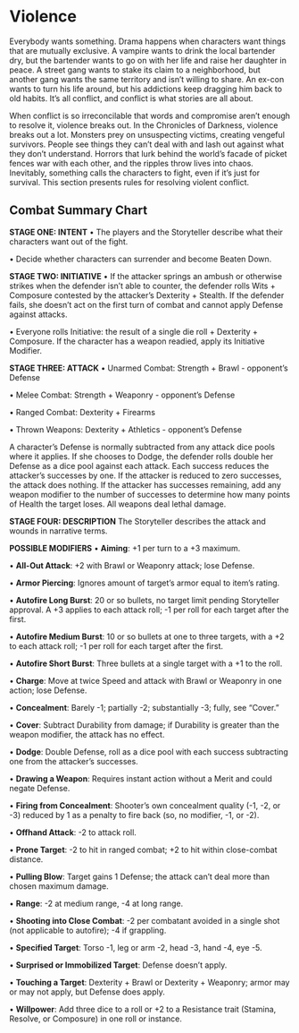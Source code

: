 # Violence

Everybody wants something. Drama happens when
characters want things that are mutually exclusive. A vampire
wants to drink the local bartender dry, but the bartender
wants to go on with her life and raise her daughter in peace.
A street gang wants to stake its claim to a neighborhood,
but another gang wants the same territory and isn’t willing
to share. An ex-con wants to turn his life around, but his
addictions keep dragging him back to old habits. It’s all
conflict, and conflict is what stories are all about.

When conflict is so irreconcilable that words and compromise aren’t enough to resolve it, violence breaks out. In the
Chronicles of Darkness, violence breaks out a lot. Monsters
prey on unsuspecting victims, creating vengeful survivors.
People see things they can’t deal with and lash out against
what they don’t understand. Horrors that lurk behind the
world’s facade of picket fences war with each other, and the
ripples throw lives into chaos. Inevitably, something calls the
characters to fight, even if it’s just for survival. This section
presents rules for resolving violent conflict.

## Combat Summary Chart

**STAGE ONE: INTENT**
• The players and the Storyteller describe what their characters want out of the fight.

• Decide whether characters can surrender and become Beaten Down.

**STAGE TWO: INITIATIVE**
• If the attacker springs an ambush or otherwise strikes when the defender isn’t able to counter, the defender rolls Wits + Composure contested by the attacker’s Dexterity + Stealth. If the defender fails, she doesn’t
act on the first turn of combat and cannot apply Defense against attacks.

• Everyone rolls Initiative: the result of a single die roll + Dexterity + Composure. If the character has a
weapon readied, apply its Initiative Modifier.

**STAGE THREE: ATTACK**
• Unarmed Combat: Strength + Brawl - opponent’s Defense

• Melee Combat: Strength + Weaponry - opponent’s Defense

• Ranged Combat: Dexterity + Firearms

• Thrown Weapons: Dexterity + Athletics - opponent’s Defense

A character’s Defense is normally subtracted from any attack dice pools where it applies. If she chooses to
Dodge, the defender rolls double her Defense as a dice pool against each attack. Each success reduces
the attacker’s successes by one. If the attacker is reduced to zero successes, the attack does nothing. If the
attacker has successes remaining, add any weapon modifier to the number of successes to determine how
many points of Health the target loses. All weapons deal lethal damage.

**STAGE FOUR: DESCRIPTION**
The Storyteller describes the attack and wounds in narrative terms.

**POSSIBLE MODIFIERS**
• **Aiming**: +1 per turn to a +3 maximum.

• **All-Out Attack**: +2 with Brawl or Weaponry attack; lose Defense.

• **Armor Piercing**: Ignores amount of target’s armor equal to item’s rating.

• **Autofire Long Burst**: 20 or so bullets, no target limit pending Storyteller approval. A +3 applies to each
attack roll; -1 per roll for each target after the first.

• **Autofire Medium Burst**: 10 or so bullets at one to three targets, with a +2 to each attack roll; -1 per roll for
each target after the first.

• **Autofire Short Burst**: Three bullets at a single target with a +1 to the roll.

• **Charge**: Move at twice Speed and attack with Brawl or Weaponry in one action; lose Defense.

• **Concealment**: Barely -1; partially -2; substantially -3; fully, see “Cover.”

• **Cover**: Subtract Durability from damage; if Durability is greater than the weapon modifier, the attack has
no effect.

• **Dodge**: Double Defense, roll as a dice pool with each success subtracting one from the attacker’s
successes.

• **Drawing a Weapon**: Requires instant action without a Merit and could negate Defense.

• **Firing from Concealment**: Shooter’s own concealment quality (-1, -2, or -3) reduced by 1 as a penalty to
fire back (so, no modifier, -1, or -2).

• **Offhand Attack**: -2 to attack roll.

• **Prone Target**: -2 to hit in ranged combat; +2 to hit within close-combat distance.

• **Pulling Blow**: Target gains 1 Defense; the attack can’t deal more than chosen maximum damage.

• **Range**: -2 at medium range, -4 at long range.

• **Shooting into Close Combat**: -2 per combatant avoided in a single shot (not applicable to autofire); -4 if
grappling.

• **Specified Target**: Torso -1, leg or arm -2, head -3, hand -4, eye -5.

• **Surprised or Immobilized Target**: Defense doesn’t apply.

• **Touching a Target**: Dexterity + Brawl or Dexterity + Weaponry; armor may or may not apply, but Defense
does apply.

• **Willpower**: Add three dice to a roll or +2 to a Resistance trait (Stamina, Resolve, or Composure) in one
roll or instance.
